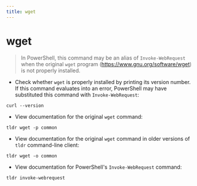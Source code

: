 ```yaml
---
title: wget
---
```

# wget

> In PowerShell, this command may be an alias of `Invoke-WebRequest` when the original `wget` program (<https://www.gnu.org/software/wget>) is not properly installed.

- Check whether `wget` is properly installed by printing its version number. If this command evaluates into an error, PowerShell may have substituted this command with `Invoke-WebRequest`:

`curl --version`

- View documentation for the original `wget` command:

`tldr wget -p common`

- View documentation for the original `wget` command in older versions of `tldr` command-line client:

`tldr wget -o common`

- View documentation for PowerShell's `Invoke-WebRequest` command:

`tldr invoke-webrequest`
